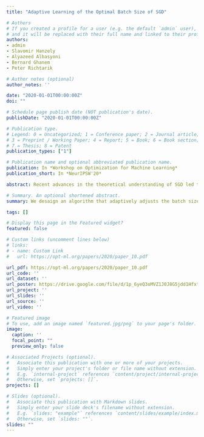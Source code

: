 ```yaml
---
title: "Adaptive Learning of the Optimal Batch Size of SGD"

# Authors
# If you created a profile for a user (e.g. the default `admin` user), write the username (folder name) here 
# and it will be replaced with their full name and linked to their profile.
authors:
- admin
- Slavomir Hanzely
- Alyazeed Albasyoni
- Bernard Ghanem
- Peter Richtarik

# Author notes (optional)
author_notes: ''

date: "2020-01-01T00:00:00Z"
doi: ""

# Schedule page publish date (NOT publication's date).
publishDate: "2020-01-01T00:00:00Z"

# Publication type.
# Legend: 0 = Uncategorized; 1 = Conference paper; 2 = Journal article;
# 3 = Preprint / Working Paper; 4 = Report; 5 = Book; 6 = Book section;
# 7 = Thesis; 8 = Patent
publication_types: ["1"]

# Publication name and optional abbreviated publication name.
publication: In *Workshop on Optimization for Machine Learning*
publication_short: In *NeurIPSW'20*

abstract: Recent advances in the theoretical understanding of SGD led to a formula for the optimal batch size  minimizing the number of effective data passes, i.e., the number of iterations times the   batch size. However, this formula is of no practical value as it depends on the knowledge of the variance of the stochastic gradients evaluated at the optimum.  In this paper we design a practical SGD method capable of learning the optimal   batch size adaptively throughout its iterations for strongly convex and smooth functions. Our method does this provably, and in our experiments with synthetic and real data robustly exhibits nearly optimal behaviour; that is, it works as if the optimal  batch size was known a-priori. Further,  we generalize our method to several new  batch strategies not considered in the literature before, including a sampling suitable for distributed implementations.

# Summary. An optional shortened abstract.
summary: We desaign an algorithm that adaptively adjusts the batch size for SGD.

tags: []

# Display this page in the Featured widget?
featured: false

# Custom links (uncomment lines below)
# links:
# - name: Custom Link
#   url: https://opt-ml.org/papers/2020/paper_10.pdf

url_pdf: https://opt-ml.org/papers/2020/paper_10.pdf
url_code: ''
url_dataset: ''
url_poster: https://drive.google.com/file/d/1p_6yeQ3oMVZ1J0J8G5jdd1HfxtVBFkre/view?usp=sharing
url_project: ''
url_slides: ''
url_source: ''
url_video: ''

# Featured image
# To use, add an image named `featured.jpg/png` to your page's folder. 
image:
  caption: ''
  focal_point: ""
  preview_only: false

# Associated Projects (optional).
#   Associate this publication with one or more of your projects.
#   Simply enter your project's folder or file name without extension.
#   E.g. `internal-project` references `content/project/internal-project/index.md`.
#   Otherwise, set `projects: []`.
projects: []

# Slides (optional).
#   Associate this publication with Markdown slides.
#   Simply enter your slide deck's filename without extension.
#   E.g. `slides: "example"` references `content/slides/example/index.md`.
#   Otherwise, set `slides: ""`.
slides: ""
---
```



